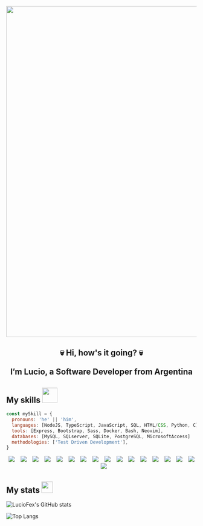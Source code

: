 <p align="center">
  <img src="https://user-images.githubusercontent.com/63211038/209569061-a80990d0-d3f2-46fd-bd28-6a66380d7c9e.png" width="875" align="center">
</p>

<!-- <h1 align="center"> 💀 Hi, how's it going? 💀 </h1> -->

<h2 align="center">
  💀 Hi, how's it going? 💀
  <br><br>
  I’m Lucio, a Software Developer from Argentina
</h2>

## My skills <img src="https://media1.giphy.com/media/3o7WIx7urV838kHFzW/giphy.gif?cid=ecf05e474573e1jo5fxw8i4t0jhi3h5spdqcakqfshgjbmn2&rid=giphy.gif&ct=s" width="40">
```js
const mySkill = {
  pronouns: 'he' || 'him',
  languages: [NodeJS, TypeScript, JavaScript, SQL, HTML/CSS, Python, C],
  tools: [Express, Bootstrap, Sass, Docker, Bash, Neovim],
  databases: [MySQL, SQLserver, SQLite, PostgreSQL, MicrosoftAccess]
  methodologies: ['Test Driven Development'],
}
```

<p align="center">
    <img src="https://img.shields.io/badge/-TypeScript-000?&logo=typescript&labelColor=1F2430&color=1F2430&logoColor=21b7f2"></img>
&nbsp&nbsp
    <img src="https://img.shields.io/badge/-JavaScript-000?&logo=javascript&labelColor=1F2430&color=1F2430&logoColor=F7DF1E"></img>
&nbsp&nbsp
  <img src="https://img.shields.io/badge/-Python-000?&logo=python&labelColor=1F2430&color=1F2430&logoColor=1eafcc"></img>
&nbsp&nbsp
    <img src="https://img.shields.io/badge/-C-000?&logo=c&labelColor=1F2430&color=1F2430&logoColor=3eb8e8"></img>
&nbsp&nbsp
  <img src="https://img.shields.io/badge/-Express.js-000?&logo=express&labelColor=1F2430&color=1F2430&logoColor=fcfcfc"></img>
&nbsp&nbsp
    <img src="https://img.shields.io/badge/-SQL%20Server-000?&logo=Microsoft%20SQL%20Server&labelColor=1F2430&color=1F2430&logoColor=bc252a"></img>
&nbsp&nbsp
    <img src="https://img.shields.io/badge/-PostgreSQL-000?&logo=postgresql&labelColor=1F2430&color=1F2430&logoColor=7f8ff9"></img>
&nbsp&nbsp
    <img src="https://img.shields.io/badge/-MySQL-000?&logo=mysql&labelColor=1F2430&color=1F2430&logoColor=fcda50"></img>
&nbsp&nbsp
    <img src="https://img.shields.io/badge/-Sass-000?&logo=sass&labelColor=1F2430&color=1F2430&logoColor=ffa3e8"></img>
&nbsp&nbsp
    <img src="https://img.shields.io/badge/-Neovim-000?&logo=neovim&labelColor=1F2430&color=1F2430&logoColor=5ee560"></img>
&nbsp&nbsp
    <img src="https://img.shields.io/badge/-SQLite-000?&logo=SQLite&labelColor=1F2430&color=1F2430&logoColor=54ADE1"></img>
&nbsp&nbsp
    <img src="https://img.shields.io/badge/-Node.js-000?&logo=node.js&labelColor=1F2430&color=1F2430&logoColor=82AE1B"></img> 
&nbsp&nbsp
    <img src="https://img.shields.io/badge/-Bootstrap-000?&logo=bootstrap&labelColor=1F2430&color=1F2430&logoColor=c683f7"></img>
&nbsp&nbsp
    <img src="https://img.shields.io/badge/-CSS3-000?&logo=css3&labelColor=1F2430&color=1F2430&logoColor=27AAE0"></img>
&nbsp&nbsp
    <img src="https://img.shields.io/badge/-HTML5-000?&logo=html5&labelColor=1F2430&color=1F2430&logoColor=F1662A"></img>
&nbsp&nbsp
    <img src="https://img.shields.io/badge/-Docker-000?&logo=docker&labelColor=1F2430&color=1F2430&logoColor=38d1f7"></img>
&nbsp&nbsp
    <img src="https://img.shields.io/badge/-Bash-000?&logo=GNU-Bash&labelColor=1F2430&color=1F2430&logoColor=e8e8e8"></img>
</p>

## My stats <img src="https://media1.giphy.com/media/QtOt8WyYCGQBiJJ4ZJ/giphy.gif?cid=ecf05e478akguwkdt48em6rw22ld04x2j97et8a3ltlxwqnk&rid=giphy.gif&ct=s" width="30">

![LucioFex's GitHub stats](https://github-readme-stats-git-masterrstaa-rickstaa.vercel.app/api?username=LucioFex&show_icons=true&theme=ayu-mirage&border_radius=30)
<!-- ![Lucio](https://github-readme-stats-beryl.vercel.app/api?username=luciofex&show_icons=true&title_color=fff&icon_color=79ff97&text_color=9f9f9f&bg_color=151515) -->
![Top Langs](https://github-readme-stats-git-masterrstaa-rickstaa.vercel.app/api/top-langs/?username=LucioFex&theme=ayu-mirage&border_radius=30&layout=compact&langs_count=6)
